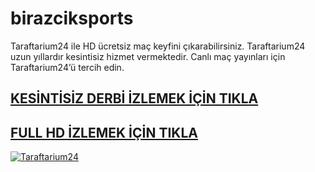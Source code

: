 # birazciksports
Taraftarium24 ile HD ücretsiz maç keyfini çıkarabilirsiniz. Taraftarium24 uzun yıllardır kesintisiz hizmet vermektedir. Canlı maç yayınları için Taraftarium24’ü tercih edin.
## <a href="https://https://t.me/birazcikspors"> KESİNTİSİZ DERBİ İZLEMEK İÇİN TIKLA </a>
## <a href="https://t.me/birazcikspors">FULL HD İZLEMEK İÇİN TIKLA </a>

[![Taraftarium24](https://github.com/user-attachments/assets/d5ad5d2b-495b-40d3-a764-6f705ba68971)](https://t.me/birazcikspors)

